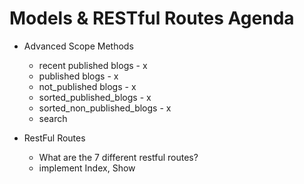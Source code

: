 # Models & RESTful Routes Agenda

- Advanced Scope Methods
  - recent published blogs - x
  - published blogs - x
  - not_published blogs - x
  - sorted_published_blogs - x
  - sorted_non_published_blogs - x
  - search

- RestFul Routes
  - What are the 7 different restful routes?
  - implement Index, Show